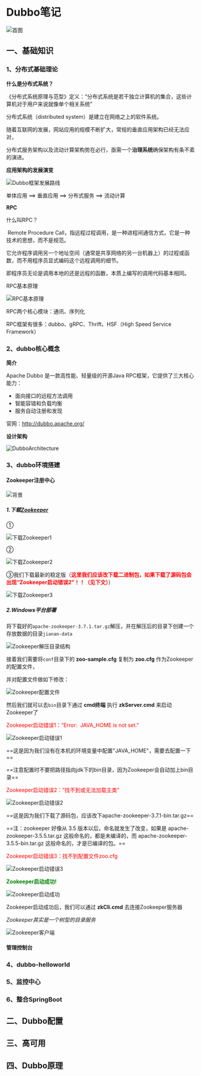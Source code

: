 # Dubbo笔记

![首图](https://img2.baidu.com/it/u=867579726,2670217964&fm=253&fmt=auto&app=120&f=JPEG?w=1280&h=800)

## 一、基础知识

### 1、分布式基础理论

**什么是分布式系统？**

《分布式系统原理与范型》定义：“分布式系统是若干独立计算机的集合，这些计算机对于用户来说就像单个相关系统”

分布式系统（distributed system）是建立在网络之上的软件系统。



随着互联网的发展，网站应用的规模不断扩大，常规的垂直应用架构已经无法应对，

分布式服务架构以及流动计算架构势在必行，亟需一个**治理系统**确保架构有条不紊的演进。



**应用架构的发展演变**

![Dubbo框架发展路线](./images/Dubbo框架发展路线.jpg)

单体应用 ==> 垂直应用 ==> 分布式服务 ==> 流动计算



**RPC**

什么叫RPC？

​		Remote Procedure Call，指远程过程调用，是一种进程间通信方式，它是一种技术的思想，而不是规范。

它允许程序调用另一个地址空间（通常是共享网络的另一台机器上）的过程或函数，而不用程序员显式编码这个远程调用的细节。

即程序员无论是调用本地的还是远程的函数，本质上编写的调用代码基本相同。



RPC基本原理

![RPC基本原理](./images/RPC基本原理.png)



RPC两个核心模块：通讯、序列化

RPC框架有很多：dubbo、gRPC、Thrift、HSF（High Speed Service Framework）



### 2、dubbo核心概念

**简介**

Apache Dubbo 是一款高性能、轻量级的开源Java RPC框架，它提供了三大核心能力：

- 面向接口的远程方法调用
- 智能容错和负载均衡
- 服务自动注册和发现

官网：http://dubbo.apache.org/



**设计架构**

![DubboArchitecture](./images/DubboArchitecture.jpg)



### 3、dubbo环境搭建

#### Zookeeper注册中心

![背景](./images/背景.png)

##### 1.下载[Zookeeper](https://zookeeper.apache.org/)

①

![下载Zookeeper1](./images/下载Zookeeper1.png)

②

![下载Zookeeper2](./images/下载Zookeeper2.png)

③我们下载最新的稳定版（<span style="color:red;">**这里我们应该改下载二进制包，如果下载了源码包会出现“Zookeeper启动错误2”！！（见下文）**</span>）

![下载Zookeeper3](./images/下载Zookeeper3.png)



##### 2.Windows平台部署

将下载好的`apache-zookeeper-3.7.1.tar.gz`解压，并在解压后的目录下创建一个存放数据的目录`jianan-data`

![Zookeeper解压目录结构](./images/Zookeeper解压目录结构.png)

接着我们需要将`conf`目录下的 **zoo-sample.cfg** 复制为 **zoo.cfg** 作为Zookeeper的配置文件，

并对配置文件做如下修改：

![Zookeeper配置文件](./images/Zookeeper配置文件.png)



然后我们就可以去`bin`目录下通过 **cmd终端** 执行 **zkServer.cmd** 来启动Zookeeper了

<span style="color:red;">Zookeeper启动错误1：“Error:  JAVA_HOME is not set."</span>

![Zookeeper启动错误1](./images/Zookeeper启动错误1.png)

==这是因为我们没有在本机的环境变量中配置"JAVA_HOME"，需要去配置一下==

==注意配置时不要把路径指向jdk下的bin目录，因为Zookeeper会自动加上bin目录==

<span style="color:red;">Zookeeper启动错误2：“找不到或无法加载主类”</span>

![Zookeeper启动错误2](./images/Zookeeper启动错误2.png)

==这是因为我们下载了源码包，应该改下apache-zookeeper-3.7.1-bin.tar.gz==

==注：zookeeper 好像从 3.5 版本以后，命名就发生了改变，如果是 apache-zookeeper-3.5.5.tar.gz 这般命名的，都是未编译的，而 apache-zookeeper-3.5.5-bin.tar.gz 这般命名的，才是已编译的包。==

<span style="color:red;">Zookeeper启动错误3：找不到配置文件zoo.cfg</span>

![Zookeeper启动错误3](./images/Zookeeper启动错误3.png)

<span style="color:green;">**Zookeeper启动成功!**</span>

![Zookeeper启动成功](./images/Zookeeper启动成功.png)

Zookeeper启动成功后，我们可以通过 **zkCli.cmd** 去连接Zookeeper服务器

*Zookeeper其实是一个树型的目录服务*

![Zookeeper客户端](./images/Zookeeper客户端.png)



#### 管理控制台





### 4、dubbo-helloworld



### 5、监控中心



### 6、整合SpringBoot





## 二、Dubbo配置



## 三、高可用



## 四、Dubbo原理